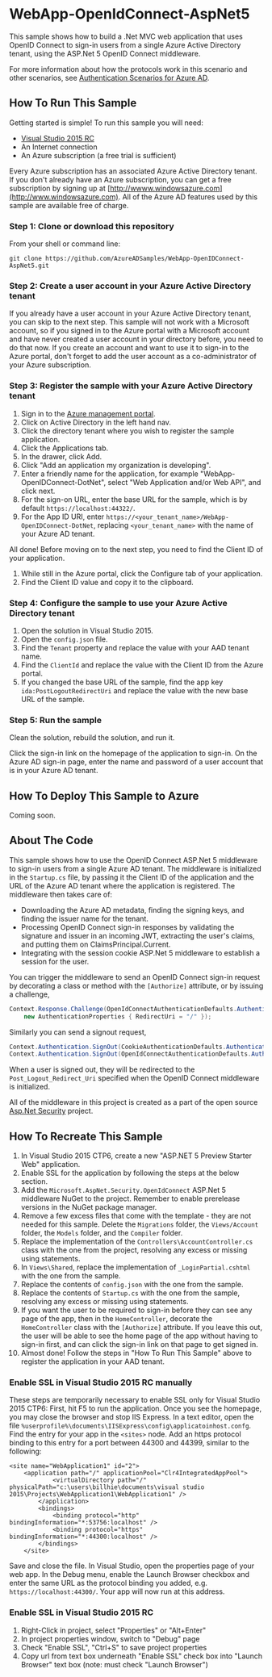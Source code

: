 # WebApp-OpenIdConnect-AspNet5
This sample shows how to build a .Net MVC web application that uses OpenID Connect to sign-in users from a single Azure Active Directory tenant, using the ASP.Net 5 OpenID Connect middleware.

For more information about how the protocols work in this scenario and other scenarios, see [Authentication Scenarios for Azure AD](http://go.microsoft.com/fwlink/?LinkId=394414).

## How To Run This Sample

Getting started is simple!  To run this sample you will need:
- [Visual Studio 2015 RC](https://www.visualstudio.com/en-us/downloads/visual-studio-2015-downloads-vs.aspx)
- An Internet connection
- An Azure subscription (a free trial is sufficient)

Every Azure subscription has an associated Azure Active Directory tenant.  If you don't already have an Azure subscription, you can get a free subscription by signing up at [http://wwww.windowsazure.com](http://www.windowsazure.com).  All of the Azure AD features used by this sample are available free of charge.

### Step 1:  Clone or download this repository

From your shell or command line:

`git clone https://github.com/AzureADSamples/WebApp-OpenIDConnect-AspNet5.git`

### Step 2:  Create a user account in your Azure Active Directory tenant

If you already have a user account in your Azure Active Directory tenant, you can skip to the next step.  This sample will not work with a Microsoft account, so if you signed in to the Azure portal with a Microsoft account and have never created a user account in your directory before, you need to do that now.  If you create an account and want to use it to sign-in to the Azure portal, don't forget to add the user account as a co-administrator of your Azure subscription.

### Step 3:  Register the sample with your Azure Active Directory tenant

1. Sign in to the [Azure management portal](https://manage.windowsazure.com).
2. Click on Active Directory in the left hand nav.
3. Click the directory tenant where you wish to register the sample application.
4. Click the Applications tab.
5. In the drawer, click Add.
6. Click "Add an application my organization is developing".
7. Enter a friendly name for the application, for example "WebApp-OpenIDConnect-DotNet", select "Web Application and/or Web API", and click next.
8. For the sign-on URL, enter the base URL for the sample, which is by default `https://localhost:44322/`.
9. For the App ID URI, enter `https://<your_tenant_name>/WebApp-OpenIDConnect-DotNet`, replacing `<your_tenant_name>` with the name of your Azure AD tenant.

All done!  Before moving on to the next step, you need to find the Client ID of your application.

1. While still in the Azure portal, click the Configure tab of your application.
2. Find the Client ID value and copy it to the clipboard.

### Step 4:  Configure the sample to use your Azure Active Directory tenant

1. Open the solution in Visual Studio 2015.
2. Open the `config.json` file.
3. Find the `Tenant` property and replace the value with your AAD tenant name.
4. Find the `ClientId` and replace the value with the Client ID from the Azure portal.
5. If you changed the base URL of the sample, find the app key `ida:PostLogoutRedirectUri` and replace the value with the new base URL of the sample.

### Step 5:  Run the sample

Clean the solution, rebuild the solution, and run it.

Click the sign-in link on the homepage of the application to sign-in.  On the Azure AD sign-in page, enter the name and password of a user account that is in your Azure AD tenant.

## How To Deploy This Sample to Azure

Coming soon.

## About The Code

This sample shows how to use the OpenID Connect ASP.Net 5 middleware to sign-in users from a single Azure AD tenant.  The middleware is initialized in the `Startup.cs` file, by passing it the Client ID of the application and the URL of the Azure AD tenant where the application is registered.  The middleware then takes care of:
- Downloading the Azure AD metadata, finding the signing keys, and finding the issuer name for the tenant.
- Processing OpenID Connect sign-in responses by validating the signature and issuer in an incoming JWT, extracting the user's claims, and putting them on ClaimsPrincipal.Current.
- Integrating with the session cookie ASP.Net 5 middleware to establish a session for the user. 

You can trigger the middleware to send an OpenID Connect sign-in request by decorating a class or method with the `[Authorize]` attribute, or by issuing a challenge,
```C#
Context.Response.Challenge(OpenIdConnectAuthenticationDefaults.AuthenticationScheme, 
    new AuthenticationProperties { RedirectUri = "/" });
```
Similarly you can send a signout request,
```C#
Context.Authentication.SignOut(CookieAuthenticationDefaults.AuthenticationScheme);
Context.Authentication.SignOut(OpenIdConnectAuthenticationDefaults.AuthenticationScheme);
```
When a user is signed out, they will be redirected to the `Post_Logout_Redirect_Uri` specified when the OpenID Connect middleware is initialized.

All of the middleware in this project is created as a part of the open source [Asp.Net Security](https://github.com/aspnet/Security) project.

## How To Recreate This Sample

1. In Visual Studio 2015 CTP6, create a new "ASP.NET 5 Preview Starter Web" application.
2. Enable SSL for the application by following the steps at the below section.
5. Add the `Microsoft.AspNet.Security.OpenIdConnect` ASP.Net 5 middleware NuGet to the project.  Remember to enable prerelease versions in the NuGet package manager.
5. Remove a few excess files that come with the template - they are not needed for this sample.  Delete the `Migrations` folder, the `Views/Account` folder, the `Models` folder, and the `Compiler` folder.
6. Replace the implementation of the `Controllers\AccountController.cs` class with the one from the project, resolving any excess or missing using statements.
6. In `Views\Shared`, replace the implementation of `_LoginPartial.cshtml` with the one from the sample.
7. Replace the contents of `config.json` with the one from the sample.
6. Replace the contents of `Startup.cs` with the one from the sample, resolving any excess or missing using statements.
12. If you want the user to be required to sign-in before they can see any page of the app, then in the `HomeController`, decorate the `HomeController` class with the `[Authorize]` attribute.  If you leave this out, the user will be able to see the home page of the app without having to sign-in first, and can click the sign-in link on that page to get signed in.
13. Almost done!  Follow the steps in "How To Run This Sample" above to register the application in your AAD tenant.

### Enable SSL in Visual Studio 2015 RC manually
These steps are temporarily necessary to enable SSL only for Visual Studio 2015 CTP6: First, hit F5 to run the application.  Once you see the homepage, you may close the browser and stop IIS Express.  In a text editor, open the file `%userprofile%\documents\IISExpress\config\applicatoinhost.confg`.  Find the entry for your app in the `<sites>` node.  Add an https protocol binding to this entry for a port between 44300 and 44399, similar to the following:

```
<site name="WebApplication1" id="2">
	<application path="/" applicationPool="Clr4IntegratedAppPool">
        	<virtualDirectory path="/" physicalPath="c:\users\billhie\documents\visual studio 2015\Projects\WebApplication1\WebApplication1" />
        </application>
        <bindings>
            <binding protocol="http" bindingInformation="*:53756:localhost" />
            <binding protocol="https" bindingInformation="*:44300:localhost" />
        </bindings>
    </site>
```
Save and close the file.  In Visual Studio, open the properties page of your web app.  In the Debug menu, enable the Launch Browser checkbox and enter the same URL as the protocol binding you added, e.g. `https://localhost:44300/`.  Your app will now run at this address.

### Enable SSL in Visual Studio 2015 RC

1. Right-Click in project, select "Properties" or "Alt+Enter"
2. In project properties window, switch to "Debug" page
3. Check "Enable SSL", "Ctrl+S" to save project properties 
4. Copy url from text box underneath "Enable SSL" check box into "Launch Browser" text box (note: must check "Launch Browser")